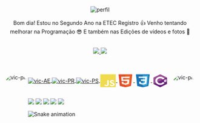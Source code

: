 <div align="center">
  <img align="center" alt="perfil" src="https://cdn.discordapp.com/attachments/825767075733307423/963238024068616333/test2.png">
</div><br>
<div align="center">
  Bom dia! Estou no Segundo Ano na ETEC Registro 👍 Venho tentando melhorar na Programação 😎 E também nas Edições de vídeos e fotos 💪
</div><br><br>

<div align="center">
  <a href="https://github.com/VicRuk">
  <img height="150em" src="https://github-readme-stats.vercel.app/api?username=VicRuk&show_icons=true&theme=dracula&include_all_commits=true&count_private=true"/>
  <img height="150em" src="https://github-readme-stats.vercel.app/api/top-langs/?username=VicRuk&layout=compact&langs_count=7&theme=dracula"/>
</div><br><br>
<div style="display: inline_block"><br>
  <img align="center" alt="vic-AE" height="35" width="45" src="https://cdn.jsdelivr.net/gh/devicons/devicon/icons/aftereffects/aftereffects-original.svg">
  <img align="center" alt="vic-PR" height="35" width="42" src="https://cdn.jsdelivr.net/gh/devicons/devicon/icons/premierepro/premierepro-original.svg">
  <img align="center" alt="vic-PS" height="35" width="43" src="https://cdn.jsdelivr.net/gh/devicons/devicon/icons/photoshop/photoshop-line.svg">
  <img align="center" alt="vic-JS" height="35" width="42" src="https://raw.githubusercontent.com/devicons/devicon/master/icons/javascript/javascript-plain.svg">
  <img align="center" alt="vic-HTML" height="35" width="42" src="https://raw.githubusercontent.com/devicons/devicon/master/icons/html5/html5-original.svg">
  <img align="center" alt="vic-CSS" height="35" width="42" src="https://raw.githubusercontent.com/devicons/devicon/master/icons/css3/css3-original.svg">
  <img align="center" alt="vic-Csharp" height="35" width="42" src="https://raw.githubusercontent.com/devicons/devicon/master/icons/csharp/csharp-original.svg">
  <img align="left" alt="vic-pic" height="150" style="border-radius:50px;" src="https://media.discordapp.net/attachments/825767075733307423/963234089912139796/ezgif.com-gif-maker.gif?width=265&height=180">
  <img align="right" alt="vic-pic" height="150" style="border-radius:50px;" src="https://cdn.discordapp.com/attachments/825767075733307423/963233539753668658/gif_cat.gif">
</div>
  
  ##
 
<div> 
  <a href="https://www.youtube.com/channel/UC8vWyKLaITcUV-2a4JeKlGg" target="_blank"><img src="https://img.shields.io/badge/YouTube-FF0000?style=for-the-badge&logo=youtube&logoColor=white" target="_blank"></a>
  <a href="https://www.instagram.com/vicruk_edits/" target="_blank"><img src="https://img.shields.io/badge/-Instagram-%23E4405F?style=for-the-badge&logo=instagram&logoColor=white" target="_blank"></a>
 	<a href="https://www.twitch.tv/vicruk" target="_blank"><img src="https://img.shields.io/badge/Twitch-9146FF?style=for-the-badge&logo=twitch&logoColor=white" target="_blank"></a>
  <a href = "mailto:vicrukprofissional@gmail.com"><img src="https://img.shields.io/badge/-Gmail-%23333?style=for-the-badge&logo=gmail&logoColor=white" target="_blank"></a>
  <a href="https://www.linkedin.com/in/victor-tamezava-120128232/" target="_blank"><img src="https://img.shields.io/badge/-LinkedIn-%230077B5?style=for-the-badge&logo=linkedin&logoColor=white" target="_blank"></a> 
 
  ![Snake animation](https://github.com/VicRuk/VicRuk/blob/output/github-contribution-grid-snake.svg)
 
</div>
